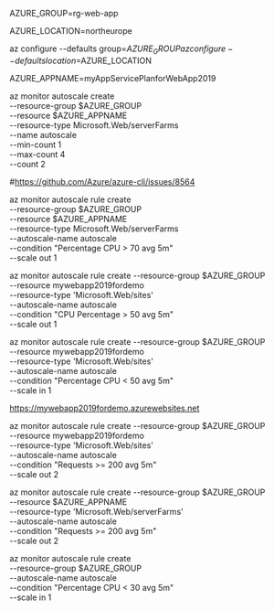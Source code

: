 

AZURE_GROUP=rg-web-app

AZURE_LOCATION=northeurope

az configure --defaults group=$AZURE_GROUP 
az configure --defaults location=$AZURE_LOCATION

AZURE_APPNAME=myAppServicePlanforWebApp2019


az monitor autoscale create \
  --resource-group $AZURE_GROUP \
  --resource $AZURE_APPNAME \
  --resource-type Microsoft.Web/serverFarms \
  --name autoscale \
  --min-count 1 \
  --max-count 4 \
  --count 2
  
#https://github.com/Azure/azure-cli/issues/8564

az monitor autoscale rule create \
  --resource-group $AZURE_GROUP \
  --resource $AZURE_APPNAME \
  --resource-type Microsoft.Web/serverFarms \
  --autoscale-name autoscale \
  --condition "Percentage CPU > 70 avg 5m" \
  --scale out 1
  
az monitor autoscale rule create  --resource-group $AZURE_GROUP   \
--resource mywebapp2019fordemo  \
--resource-type 'Microsoft.Web/sites' \
--autoscale-name autoscale    \
--condition "CPU Percentage  > 50 avg 5m"   \
--scale out 1


az monitor autoscale rule create  --resource-group $AZURE_GROUP   \
--resource mywebapp2019fordemo  \
--resource-type 'Microsoft.Web/sites' \
--autoscale-name autoscale    \
--condition "Percentage CPU < 50 avg 5m"   \
--scale in 1

  
 

https://mywebapp2019fordemo.azurewebsites.net


 az monitor autoscale rule create  --resource-group $AZURE_GROUP   \
--resource mywebapp2019fordemo  \
--resource-type 'Microsoft.Web/sites' \
--autoscale-name autoscale    \
--condition "Requests >= 200 avg 5m"   \
--scale out 2

  
az monitor autoscale rule create  --resource-group $AZURE_GROUP   \
--resource $AZURE_APPNAME  \
--resource-type 'Microsoft.Web/serverFarms' \
--autoscale-name autoscale    \
--condition "Requests >= 200 avg 5m"   \
--scale out 2  
  
  
  
az monitor autoscale rule create \
  --resource-group $AZURE_GROUP \
  --autoscale-name autoscale \
  --condition "Percentage CPU < 30 avg 5m" \
  --scale in 1
